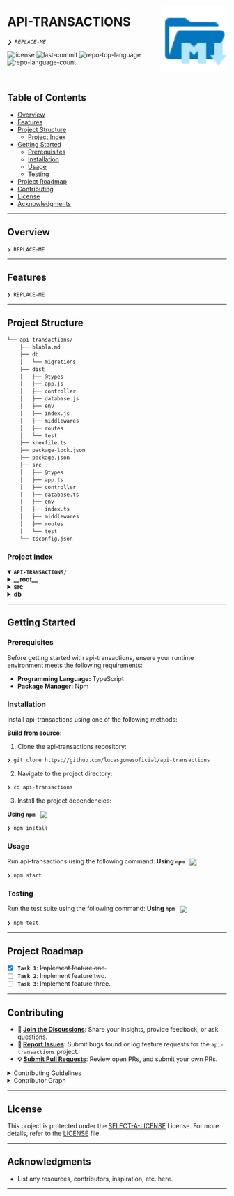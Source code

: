 <div align="left" style="position: relative;">
<img src="https://raw.githubusercontent.com/PKief/vscode-material-icon-theme/ec559a9f6bfd399b82bb44393651661b08aaf7ba/icons/folder-markdown-open.svg" align="right" width="30%" style="margin: -20px 0 0 20px;">
<h1>API-TRANSACTIONS</h1>
<p align="left">
	<em><code>❯ REPLACE-ME</code></em>
</p>
<p align="left">
	<img src="https://img.shields.io/github/license/lucasgomesoficial/api-transactions?style=default&logo=opensourceinitiative&logoColor=white&color=0080ff" alt="license">
	<img src="https://img.shields.io/github/last-commit/lucasgomesoficial/api-transactions?style=default&logo=git&logoColor=white&color=0080ff" alt="last-commit">
	<img src="https://img.shields.io/github/languages/top/lucasgomesoficial/api-transactions?style=default&color=0080ff" alt="repo-top-language">
	<img src="https://img.shields.io/github/languages/count/lucasgomesoficial/api-transactions?style=default&color=0080ff" alt="repo-language-count">
</p>
<p align="left"><!-- default option, no dependency badges. -->
</p>
<p align="left">
	<!-- default option, no dependency badges. -->
</p>
</div>
<br clear="right">

## Table of Contents

- [ Overview](#-overview)
- [ Features](#-features)
- [ Project Structure](#-project-structure)
  - [ Project Index](#-project-index)
- [ Getting Started](#-getting-started)
  - [ Prerequisites](#-prerequisites)
  - [ Installation](#-installation)
  - [ Usage](#-usage)
  - [ Testing](#-testing)
- [ Project Roadmap](#-project-roadmap)
- [ Contributing](#-contributing)
- [ License](#-license)
- [ Acknowledgments](#-acknowledgments)

---

## Overview

<code>❯ REPLACE-ME</code>

---

## Features

<code>❯ REPLACE-ME</code>

---

## Project Structure

```sh
└── api-transactions/
    ├── blabla.md
    ├── db
    │   └── migrations
    ├── dist
    │   ├── @types
    │   ├── app.js
    │   ├── controller
    │   ├── database.js
    │   ├── env
    │   ├── index.js
    │   ├── middlewares
    │   ├── routes
    │   └── test
    ├── knexfile.ts
    ├── package-lock.json
    ├── package.json
    ├── src
    │   ├── @types
    │   ├── app.ts
    │   ├── controller
    │   ├── database.ts
    │   ├── env
    │   ├── index.ts
    │   ├── middlewares
    │   ├── routes
    │   └── test
    └── tsconfig.json
```

### Project Index

<details open>
	<summary><b><code>API-TRANSACTIONS/</code></b></summary>
	<details> <!-- __root__ Submodule -->
		<summary><b>__root__</b></summary>
		<blockquote>
			<table>
			<tr>
				<td><b><a href='https://github.com/lucasgomesoficial/api-transactions/blob/master/package-lock.json'>package-lock.json</a></b></td>
				<td><code>❯ REPLACE-ME</code></td>
			</tr>
			<tr>
				<td><b><a href='https://github.com/lucasgomesoficial/api-transactions/blob/master/tsconfig.json'>tsconfig.json</a></b></td>
				<td><code>❯ REPLACE-ME</code></td>
			</tr>
			<tr>
				<td><b><a href='https://github.com/lucasgomesoficial/api-transactions/blob/master/package.json'>package.json</a></b></td>
				<td><code>❯ REPLACE-ME</code></td>
			</tr>
			<tr>
				<td><b><a href='https://github.com/lucasgomesoficial/api-transactions/blob/master/knexfile.ts'>knexfile.ts</a></b></td>
				<td><code>❯ REPLACE-ME</code></td>
			</tr>
			</table>
		</blockquote>
	</details>
	<details> <!-- src Submodule -->
		<summary><b>src</b></summary>
		<blockquote>
			<table>
			<tr>
				<td><b><a href='https://github.com/lucasgomesoficial/api-transactions/blob/master/src/index.ts'>index.ts</a></b></td>
				<td><code>❯ REPLACE-ME</code></td>
			</tr>
			<tr>
				<td><b><a href='https://github.com/lucasgomesoficial/api-transactions/blob/master/src/database.ts'>database.ts</a></b></td>
				<td><code>❯ REPLACE-ME</code></td>
			</tr>
			<tr>
				<td><b><a href='https://github.com/lucasgomesoficial/api-transactions/blob/master/src/app.ts'>app.ts</a></b></td>
				<td><code>❯ REPLACE-ME</code></td>
			</tr>
			</table>
			<details>
				<summary><b>env</b></summary>
				<blockquote>
					<table>
					<tr>
						<td><b><a href='https://github.com/lucasgomesoficial/api-transactions/blob/master/src/env/index.ts'>index.ts</a></b></td>
						<td><code>❯ REPLACE-ME</code></td>
					</tr>
					</table>
				</blockquote>
			</details>
			<details>
				<summary><b>middlewares</b></summary>
				<blockquote>
					<table>
					<tr>
						<td><b><a href='https://github.com/lucasgomesoficial/api-transactions/blob/master/src/middlewares/check-session-id-exist.ts'>check-session-id-exist.ts</a></b></td>
						<td><code>❯ REPLACE-ME</code></td>
					</tr>
					</table>
				</blockquote>
			</details>
			<details>
				<summary><b>test</b></summary>
				<blockquote>
					<table>
					<tr>
						<td><b><a href='https://github.com/lucasgomesoficial/api-transactions/blob/master/src/test/transactions.test.ts'>transactions.test.ts</a></b></td>
						<td><code>❯ REPLACE-ME</code></td>
					</tr>
					</table>
				</blockquote>
			</details>
			<details>
				<summary><b>@types</b></summary>
				<blockquote>
					<table>
					<tr>
						<td><b><a href='https://github.com/lucasgomesoficial/api-transactions/blob/master/src/@types/knex.d.ts'>knex.d.ts</a></b></td>
						<td><code>❯ REPLACE-ME</code></td>
					</tr>
					</table>
				</blockquote>
			</details>
			<details>
				<summary><b>routes</b></summary>
				<blockquote>
					<table>
					<tr>
						<td><b><a href='https://github.com/lucasgomesoficial/api-transactions/blob/master/src/routes/index.ts'>index.ts</a></b></td>
						<td><code>❯ REPLACE-ME</code></td>
					</tr>
					</table>
				</blockquote>
			</details>
			<details>
				<summary><b>controller</b></summary>
				<blockquote>
					<table>
					<tr>
						<td><b><a href='https://github.com/lucasgomesoficial/api-transactions/blob/master/src/controller/transactions.ts'>transactions.ts</a></b></td>
						<td><code>❯ REPLACE-ME</code></td>
					</tr>
					</table>
				</blockquote>
			</details>
		</blockquote>
	</details>
	<details> <!-- db Submodule -->
		<summary><b>db</b></summary>
		<blockquote>
			<details>
				<summary><b>migrations</b></summary>
				<blockquote>
					<table>
					<tr>
						<td><b><a href='https://github.com/lucasgomesoficial/api-transactions/blob/master/db/migrations/20241126010257_create-transactions.ts'>20241126010257_create-transactions.ts</a></b></td>
						<td><code>❯ REPLACE-ME</code></td>
					</tr>
					<tr>
						<td><b><a href='https://github.com/lucasgomesoficial/api-transactions/blob/master/db/migrations/20241126141936_add-session-id-to-transactions.ts'>20241126141936_add-session-id-to-transactions.ts</a></b></td>
						<td><code>❯ REPLACE-ME</code></td>
					</tr>
					</table>
				</blockquote>
			</details>
		</blockquote>
	</details>
</details>

---

## Getting Started

### Prerequisites

Before getting started with api-transactions, ensure your runtime environment meets the following requirements:

- **Programming Language:** TypeScript
- **Package Manager:** Npm

### Installation

Install api-transactions using one of the following methods:

**Build from source:**

1. Clone the api-transactions repository:

```sh
❯ git clone https://github.com/lucasgomesoficial/api-transactions
```

2. Navigate to the project directory:

```sh
❯ cd api-transactions
```

3. Install the project dependencies:

**Using `npm`** &nbsp; [<img align="center" src="https://img.shields.io/badge/npm-CB3837.svg?style={badge_style}&logo=npm&logoColor=white" />](https://www.npmjs.com/)

```sh
❯ npm install
```

### Usage

Run api-transactions using the following command:
**Using `npm`** &nbsp; [<img align="center" src="https://img.shields.io/badge/npm-CB3837.svg?style={badge_style}&logo=npm&logoColor=white" />](https://www.npmjs.com/)

```sh
❯ npm start
```

### Testing

Run the test suite using the following command:
**Using `npm`** &nbsp; [<img align="center" src="https://img.shields.io/badge/npm-CB3837.svg?style={badge_style}&logo=npm&logoColor=white" />](https://www.npmjs.com/)

```sh
❯ npm test
```

---

## Project Roadmap

- [x] **`Task 1`**: <strike>Implement feature one.</strike>
- [ ] **`Task 2`**: Implement feature two.
- [ ] **`Task 3`**: Implement feature three.

---

## Contributing

- **💬 [Join the Discussions](https://github.com/lucasgomesoficial/api-transactions/discussions)**: Share your insights, provide feedback, or ask questions.
- **🐛 [Report Issues](https://github.com/lucasgomesoficial/api-transactions/issues)**: Submit bugs found or log feature requests for the `api-transactions` project.
- **💡 [Submit Pull Requests](https://github.com/lucasgomesoficial/api-transactions/blob/main/CONTRIBUTING.md)**: Review open PRs, and submit your own PRs.

<details closed>
<summary>Contributing Guidelines</summary>

1. **Fork the Repository**: Start by forking the project repository to your github account.
2. **Clone Locally**: Clone the forked repository to your local machine using a git client.
   ```sh
   git clone https://github.com/lucasgomesoficial/api-transactions
   ```
3. **Create a New Branch**: Always work on a new branch, giving it a descriptive name.
   ```sh
   git checkout -b new-feature-x
   ```
4. **Make Your Changes**: Develop and test your changes locally.
5. **Commit Your Changes**: Commit with a clear message describing your updates.
   ```sh
   git commit -m 'Implemented new feature x.'
   ```
6. **Push to github**: Push the changes to your forked repository.
   ```sh
   git push origin new-feature-x
   ```
7. **Submit a Pull Request**: Create a PR against the original project repository. Clearly describe the changes and their motivations.
8. **Review**: Once your PR is reviewed and approved, it will be merged into the main branch. Congratulations on your contribution!
</details>

<details closed>
<summary>Contributor Graph</summary>
<br>
<p align="left">
   <a href="https://github.com{/lucasgomesoficial/api-transactions/}graphs/contributors">
      <img src="https://contrib.rocks/image?repo=lucasgomesoficial/api-transactions">
   </a>
</p>
</details>

---

## License

This project is protected under the [SELECT-A-LICENSE](https://choosealicense.com/licenses) License. For more details, refer to the [LICENSE](https://choosealicense.com/licenses/) file.

---

## Acknowledgments

- List any resources, contributors, inspiration, etc. here.

---
